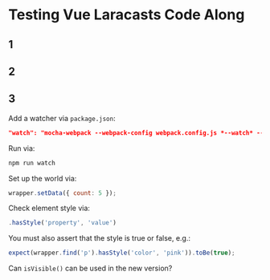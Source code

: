 # Testing Vue Laracasts Code Along

## 1

## 2

## 3

Add a watcher via `package.json`:

```json
"watch": "mocha-webpack --webpack-config webpack.config.js *--watch* --require test/setup.js test/*.spec.js"
```

Run via:

```bash
npm run watch
```

Set up the world via:

```js
wrapper.setData({ count: 5 });
```

Check element style via:

```js
.hasStyle('property', 'value')
```

You must also assert that the style is true or false, e.g.:

```js
expect(wrapper.find('p').hasStyle('color', 'pink')).toBe(true);
```

Can `isVisible()` can be used in the new version?